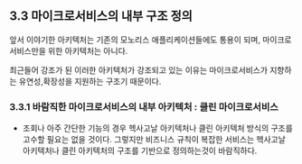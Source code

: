 ## 3.3 마이크로서비스의 내부 구조 정의

앞서 이야기한 아키텍처는 기존의 모노리스 애플리케이션들에도 통용이 되며, 마이크로서비스만을 위한 아키텍처는 아니다.

최근들어 강조가 된 이러한 아키텍처가 강조되고 있는 이유는 마이크로서비스가 지향하는 유연성,확장성을 지원하는 구조기 때문이다.



### 3.3.1 바람직한 마이크로서비스의 내부 아키텍처 : 클린 마이크로서비스

- 조회나 아주 간단한 기능의 경우 헥사고날 아키텍처나 클린 아키텍처 방식의 구조를 고수할 필요는 없을 것이다. 그렇지만 비즈니스 규칙이 복잡한 서비스는 헥사고날 아키텍처나 클린 아키텍처의 구조를 기반으로 정의하는것이 바람직하다.